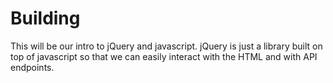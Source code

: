 # Building
This will be our intro to jQuery and javascript. jQuery is just a library built on top of javascript so that we can easily interact with the HTML and with API endpoints. 